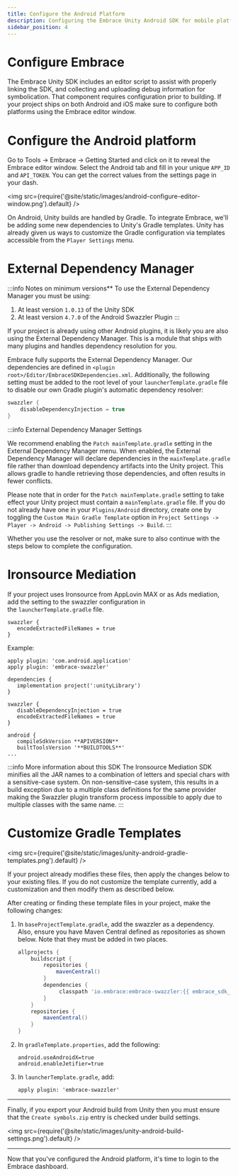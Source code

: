```yaml
---
title: Configure the Android Platform
description: Configuring the Embrace Unity Android SDK for mobile platforms
sidebar_position: 4
---
```


# Configure Embrace

The Embrace Unity SDK includes an editor script to assist with properly linking the SDK, and collecting and uploading debug information for symbolication. That component requires configuration prior to building. If your project ships on both Android and iOS make sure to configure both platforms using the Embrace editor window.

# Configure the Android platform

Go to Tools -> Embrace -> Getting Started and click on it to reveal the Embrace editor window. Select the Android tab and fill in your unique `APP_ID` and `API_TOKEN`. You can get the correct values from the settings page in your dash.

<img src={require('@site/static/images/android-configure-editor-window.png').default} />

On Android, Unity builds are handled by Gradle. To integrate Embrace, we'll be adding some new dependencies to Unity's Gradle templates. Unity has already given us ways to customize the Gradle configuration via templates accessible from the `Player Settings` menu.

# External Dependency Manager

:::info Notes on minimum versions**
To use the External Dependency Manager you must be using:
1. At least version `1.0.13` of the Unity SDK
1. At least version `4.7.0` of the Android Swazzler Plugin
:::

If your project is already using other Android plugins, it is likely you are also using the External Dependency Manager. This is a module that ships with many plugins and handles dependency resolution for you.  

Embrace fully supports the External Dependency Manager. Our dependencies are defined in `<plugin root>/Editor/EmbraceSDKDependencies.xml`.  Additionally, the following setting must be added to the root level of your `launcherTemplate.gradle` file to disable our own Gradle plugin's automatic dependency resolver:

```gradle
swazzler {
    disableDependencyInjection = true
}
```

:::info External Dependency Manager Settings

We recommend enabling the `Patch mainTemplate.gradle` setting in the External Dependency Manager menu. When enabled, the External Dependency Manager will declare dependencies in the `mainTemplate.gradle` file rather than download dependency artifacts into the Unity project. This allows gradle to handle retrieving those dependencies, and often results in fewer conflicts.

Please note that in order for the `Patch mainTemplate.gradle` setting to take effect your Unity project must contain a `mainTemplate.gradle` file. If you do not already have one in your `Plugins/Android` directory, create one by toggling the `Custom Main Gradle Template` option in `Project Settings -> Player -> Android -> Publishing Settings -> Build`.
:::

Whether you use the resolver or not, make sure to also continue with the steps below to complete the configuration.

# Ironsource Mediation

If your project uses Ironsource from AppLovin MAX or as Ads mediation, add the setting to the swazzler configuration in the `launcherTemplate.gradle` file.

```
swazzler {
   encodeExtractedFileNames = true
}
```

Example:
```
apply plugin: 'com.android.application'
apply plugin: 'embrace-swazzler'

dependencies {
   implementation project(':unityLibrary')
}

swazzler {
   disableDependencyInjection = true
   encodeExtractedFileNames = true
}

android {
   compileSdkVersion **APIVERSION**
   builtToolsVersion '**BUILDTOOLS**'
...
```

:::info More information about this SDK 
The Ironsource Mediation SDK minifies all the JAR names to a combination of letters and special chars with a sensitive-case system. On non-sensitive-case system, this results in a build exception due to a multiple class definitions for the same provider making the Swazzler plugin transform process impossible to apply due to multiple classes with the same name.
:::

# Customize Gradle Templates

<img src={require('@site/static/images/unity-android-gradle-templates.png').default} />

If your project already modifies these files, then apply the changes below to your existing files. If you do not customize the template currently, add a customization and then modify them as described below.

After creating or finding these template files in your project, make the following changes:

1. In `baseProjectTemplate.gradle`, add the swazzler as a dependency. Also, ensure you have Maven Central defined as repositories as shown below. Note that they must be added in two places.

    ```gradle
    allprojects {
        buildscript {
            repositories {
                mavenCentral()
            }
            dependencies {
                 classpath 'io.embrace:embrace-swazzler:{{ embrace_sdk_version platform="unity_android" }}'
            }
        }
        repositories {
            mavenCentral()
        }
    }
    ```
2. In `gradleTemplate.properties`, add the following:
     ```
     android.useAndroidX=true
     android.enableJetifier=true
     ```
3. In `launcherTemplate.gradle`, add:
     ```
     apply plugin: 'embrace-swazzler'
     ```

---

Finally, if you export your Android build from Unity then you must ensure that the `Create symbols.zip` entry is checked under build settings.

<img src={require('@site/static/images/unity-android-build-settings.png').default} />

--- 

Now that you've configured the Android platform, it's time to login to the Embrace dashboard.
